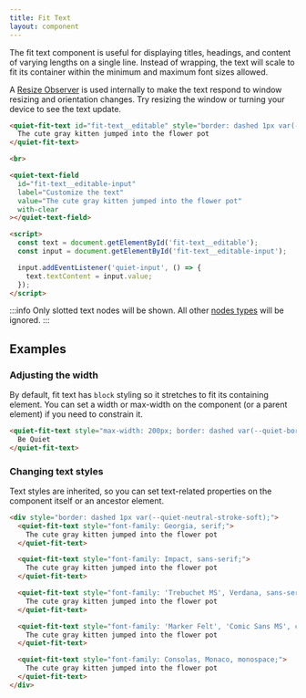 ```yaml
---
title: Fit Text
layout: component
---
```


The fit text component is useful for displaying titles, headings, and content of varying lengths on a single line. Instead of wrapping, the text will scale to fit its container within the minimum and maximum font sizes allowed.

A [Resize Observer](https://developer.mozilla.org/en-US/docs/Web/API/ResizeObserver) is used internally to make the text respond to window resizing and orientation changes. Try resizing the window or turning your device to see the text update.

```html {.example}
<quiet-fit-text id="fit-text__editable" style="border: dashed 1px var(--quiet-neutral-stroke-soft);">
  The cute gray kitten jumped into the flower pot
</quiet-fit-text>

<br>

<quiet-text-field
  id="fit-text__editable-input"
  label="Customize the text"
  value="The cute gray kitten jumped into the flower pot"
  with-clear
></quiet-text-field>

<script>
  const text = document.getElementById('fit-text__editable');
  const input = document.getElementById('fit-text__editable-input');

  input.addEventListener('quiet-input', () => {
    text.textContent = input.value;
  });
</script>
```

:::info
Only slotted text nodes will be shown. All other [nodes types](https://developer.mozilla.org/en-US/docs/Web/API/Node/nodeType) will be ignored.
:::

## Examples

### Adjusting the width

By default, fit text has `block` styling so it stretches to fit its containing element. You can set a width or max-width on the component (or a parent element) if you need to constrain it.

```html {.example .flex-col}
<quiet-fit-text style="max-width: 200px; border: dashed var(--quiet-border-width) var(--quiet-neutral-stroke-soft);">
  Be Quiet
</quiet-fit-text>
```

### Changing text styles

Text styles are inherited, so you can set text-related properties on the component itself or an ancestor element.

```html {.example .flex-col}
<div style="border: dashed 1px var(--quiet-neutral-stroke-soft);">
  <quiet-fit-text style="font-family: Georgia, serif;">
    The cute gray kitten jumped into the flower pot
  </quiet-fit-text>

  <quiet-fit-text style="font-family: Impact, sans-serif;">
    The cute gray kitten jumped into the flower pot
  </quiet-fit-text>

  <quiet-fit-text style="font-family: 'Trebuchet MS', Verdana, sans-serif;">
    The cute gray kitten jumped into the flower pot
  </quiet-fit-text>

  <quiet-fit-text style="font-family: 'Marker Felt', 'Comic Sans MS', cursive;">
    The cute gray kitten jumped into the flower pot
  </quiet-fit-text>

  <quiet-fit-text style="font-family: Consolas, Monaco, monospace;">
    The cute gray kitten jumped into the flower pot
  </quiet-fit-text>
</div>
```
